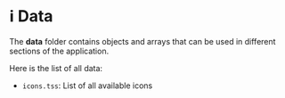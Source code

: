 # :information_source: Data

The **data** folder contains objects and arrays that can be used in different sections of the application.

Here is the list of all data:

- `icons.tss`: List of all available icons
